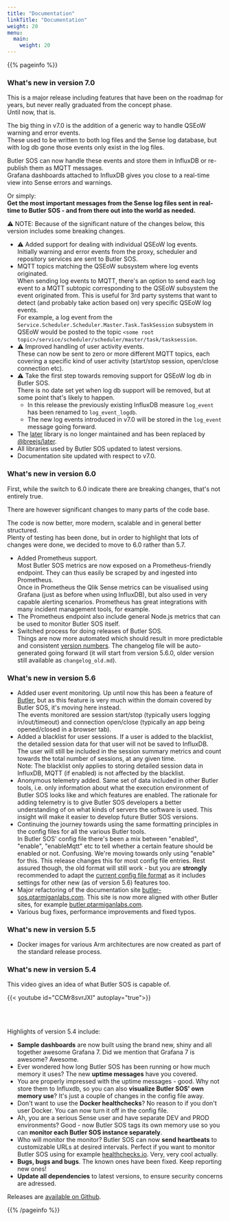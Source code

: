 ```yaml
---
title: "Documentation"
linkTitle: "Documentation"
weight: 20
menu:
  main:
    weight: 20
---
```


{{% pageinfo %}}

### What's new in version 7.0

This is a major release including features that have been on the roadmap for years, but never really graduated from the concept phase.  
Until now, that is.

The big thing in v7.0 is the addition of a generic way to handle QSEoW warning and error events.  
These used to be written to both log files and the Sense log database, but with log db gone those events only exist in the log files.  

Butler SOS can now handle these events and store them in InfluxDB or re-publish them as MQTT messages.  
Grafana dashboards attached to InfluxDB gives you close to a real-time view into Sense errors and warnings.

Or simply:  
**Get the most important messages from the Sense log files sent in real-time to Butler SOS - and from there out into the world as needed.**

⚠️ NOTE: Because of the significant nature of the changes below, this version includes some breaking changes.

* ⚠️ Added support for dealing with individual QSEoW log events.  
  Initially warning and error events from the proxy, scheduler and repository services are sent to Butler SOS.
* MQTT topics matching the QSEoW subsystem where log events originated.  
  When sending log events to MQTT, there's an option to send each log event to a MQTT subtopic corresponding to the QSEoW subsystem the event originated from. This is useful for 3rd party systems that want to detect (and probably take action based on) very specific QSEoW log events.  
  For example, a log event from the `Service.Scheduler.Scheduler.Master.Task.TaskSession` subsystem in QSEoW would be posted to the topic `<some root topic>/service/scheduler/scheduler/master/task/tasksession`.
* ⚠️ Improved handling of user activity events.  
  These can now be sent to zero or more different MQTT topics, each covering a specific kind of user activity (start/stop session, open/close connection etc).
* ⚠️ Take the first step towards removing support for QSEoW log db in Butler SOS.  
  There is no date set yet when log db support will be removed, but at some point that's likely to happen.  
  * In this release the previously existing InfluxDB measure `log_event` has been renamed to `log_event_logdb`.  
  * The new log events introduced in v7.0 will be stored in the `log_event` message going forward.
* The [later](https://github.com/bunkat/later) library is no longer maintained and has been replaced by [@breejs/later](https://github.com/breejs/later).
* All libraries used by Butler SOS updated to latest versions.
* Documentation site updated with respect to v7.0.

### What's new in version 6.0

First, while the switch to 6.0 indicate there are breaking changes, that's not entirely true.

There are however significant changes to many parts of the code base.  

The code is now better, more modern, scalable and in general better structured.  
Plenty of testing has been done, but in order to highlight that lots of changes were done, we decided to move to 6.0 rather than 5.7.

* Added Prometheus support.  
  Most Butler SOS metrics are now exposed on a Prometheus-friendly endpoint. They can thus easily be scraped by and ingested into Prometheus.  
  Once in Prometheus the Qlik Sense metrics can be visualised using Grafana (just as before when using InfluxDB), but also used in very capable alerting scenarios. Prometheus has great integrations with many incident management tools, for example.
* The Prometheus endpoint also include general Node.js metrics that can be used to monitor Butler SOS itself.
* Switched process for doing releases of Butler SOS.  
  Things are now more automated which should result in more predictable and consistent [version numbers](/docs/about/versioning/). The changelog file will be auto-generated going forward (it will start from version 5.6.0, older version still available as `changelog_old.md`).

### What's new in version 5.6

* Added user event monitoring. Up until now this has been a feature of [Butler](https://butler.ptarmiganlabs.com), but as this feature is very much within the domain covered by Butler SOS, it's moving here instead.  
  The events monitored are session start/stop (typically users logging in/out/timeout) and connection open/close (typically an app being opened/closed in a browser tab).
* Added a blacklist for user sessions. If a user is added to the blacklist, the detailed session data for that user will not be saved to InfluxDB.  
  The user will still be included in the session summary metrics and count towards the total number of sessions, at any given time.  
  Note: The blacklist only applies to storing detailed session data in InfluxDB, MQTT (if enabled) is not affected by the blacklist.
* Anonymous telemetry added. Same set of data included in other Butler tools, i.e. only information about what the execution environment of Butler SOS looks like and which features are enabled.
  The rationale for adding telemetry is to give Butler SOS developers a better understanding of on what kinds of servers the software is used. This insight will make it easier to develop future Butler SOS versions.
* Continuing the journey towards using the same formatting principles in the config files for all the various Butler tools.  
  In Butler SOS' config file there's been a mix between "enabled", "enable", "enableMqtt" etc to tell whether a certain feature should be enabled or not. Confusing.
  We're moving towards only using "enable" for this. This release changes this for most config file entries.
  Rest assured though, the old format will still work - but you are **strongly** recommended to adapt the [current config file format](/docs/reference/config_file_format/) as it includes settings for other new (as of version 5.6) features too.
* Major refactoring of the documentation site [butler-sos.ptarmiganlabs.com](https://butler-sos.ptarmiganlabs.com). This site is now more aligned with other Butler sites, for example [butler.ptarmiganlabs.com](https://butler.ptarmiganlabs.com).
* Various bug fixes, performance improvements and fixed typos.

### What's new in version 5.5

* Docker images for various Arm architectures are now created as part of the standard release process.

### What's new in version 5.4

This video gives an idea of what Butler SOS is capable of.

{{< youtube id="CCMr8svrJXI" autoplay="true">}}

<br>
<br>

Highlights of version 5.4 include:

* **Sample dashboards** are now built using the brand new, shiny and all together awesome Grafana 7. Did we mention that Grafana 7 is awesome? Awesome.
* Ever wondered how long Butler SOS has been running or how much memory it uses? The new **uptime messages** have you covered. 
* You are properly impressed with the uptime messages - good. Why not store them to Influxdb, so you can also **visualize Butler SOS' own memory use**? It's just a couple of changes in the config file away.
* Don't want to use the **Docker healthchecks**? No reason to if you don't user Docker. You can now turn it off in the config file.
* Ah, you are a serious Sense user and have separate DEV and PROD environments? Good - now Butler SOS tags its own memory use so you can **monitor each Butler SOS instance separately**.
* Who will monitor the monitor? Butler SOS can now **send heartbeats** to customizable URLs at desired intervals. Perfect if you want to monitor Butler SOS using for example [healthchecks.io](https://healthchecks.io). Very, very cool actually.
* **Bugs, bugs and bugs**. The known ones have been fixed. Keep reporting new ones!
* **Update all dependencies** to latest versions, to ensure security concerns are adressed.

Releases are [available on Github](https://github.com/ptarmiganlabs/butler-sos/releases).

{{% /pageinfo %}}
